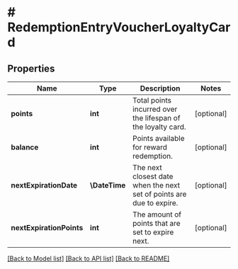 # # RedemptionEntryVoucherLoyaltyCard

## Properties

Name | Type | Description | Notes
------------ | ------------- | ------------- | -------------
**points** | **int** | Total points incurred over the lifespan of the loyalty card. | [optional]
**balance** | **int** | Points available for reward redemption. | [optional]
**nextExpirationDate** | **\DateTime** | The next closest date when the next set of points are due to expire. | [optional]
**nextExpirationPoints** | **int** | The amount of points that are set to expire next. | [optional]

[[Back to Model list]](../../README.md#models) [[Back to API list]](../../README.md#endpoints) [[Back to README]](../../README.md)
